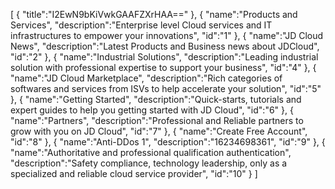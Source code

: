 [
	{
		"title":"I2EwN9bKiVwkGAAFZXrHAA=="
	},
	{
		"name":"Products and Services",
		"description":"Enterprise level Cloud services and IT infrastructures to empower your innovations",
		"id":"1"
	},
	{
		"name":"JD Cloud News",
		"description":"Latest Products and Business news about JDCloud",
		"id":"2"
	},
	{
		"name":"Industrial Solutions",
		"description":"Leading industrial solution with professional expertise to support your business",
		"id":"4"
	},
	{
		"name":"JD Cloud Marketplace",
		"description":"Rich categories of softwares and services from ISVs to help accelerate your solution",
		"id":"5"
	},
	{
		"name":"Getting Started",
		"description":"Quick-starts, tutorials and expert guides to help you getting started with JD Cloud",
		"id":"6"
	},
	{
		"name":"Partners",
		"description":"Professional and Reliable partners to grow with you on JD Cloud",
		"id":"7"
	},
	{
		"name":"Create Free Account",
		"id":"8"
	},
	{
		"name":"Anti-DDos 1",
		"description":"16234698361",
		"id":"9"
	},
	{
		"name":"Authoritative and professional qualification authentication",
		"description":"Safety compliance, technology leadership, only as a specialized and reliable cloud service provider",
		"id":"10"
	}
]
